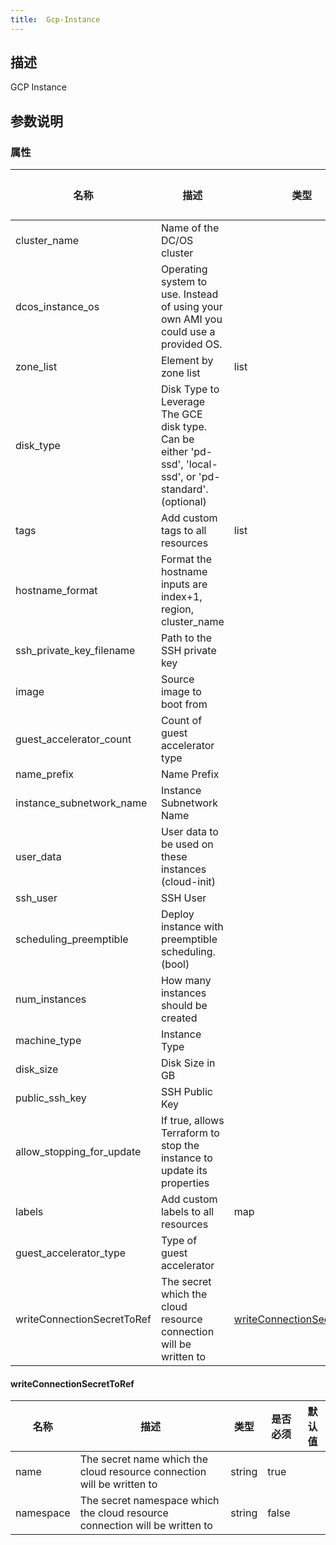 ```yaml
---
title:  Gcp-Instance
---
```


## 描述

GCP Instance

## 参数说明


### 属性

 名称 | 描述 | 类型 | 是否必须 | 默认值 
 ------------ | ------------- | ------------- | ------------- | ------------- 
 cluster_name | Name of the DC/OS cluster |  | true |  
 dcos_instance_os | Operating system to use. Instead of using your own AMI you could use a provided OS. |  | true |  
 zone_list | Element by zone list | list | true |  
 disk_type | Disk Type to Leverage The GCE disk type. Can be either 'pd-ssd', 'local-ssd', or 'pd-standard'. (optional) |  | true |  
 tags | Add custom tags to all resources | list | false |  
 hostname_format | Format the hostname inputs are index+1, region, cluster_name |  | false |  
 ssh_private_key_filename | Path to the SSH private key |  | false |  
 image | Source image to boot from |  | true |  
 guest_accelerator_count | Count of guest accelerator type |  | false |  
 name_prefix | Name Prefix |  | false |  
 instance_subnetwork_name | Instance Subnetwork Name |  | true |  
 user_data | User data to be used on these instances (cloud-init) |  | true |  
 ssh_user | SSH User |  | true |  
 scheduling_preemptible | Deploy instance with preemptible scheduling. (bool) |  | false |  
 num_instances | How many instances should be created |  | true |  
 machine_type | Instance Type |  | true |  
 disk_size | Disk Size in GB |  | true |  
 public_ssh_key | SSH Public Key |  | true |  
 allow_stopping_for_update | If true, allows Terraform to stop the instance to update its properties |  | false |  
 labels | Add custom labels to all resources | map | false |  
 guest_accelerator_type | Type of guest accelerator |  | false |  
 writeConnectionSecretToRef | The secret which the cloud resource connection will be written to | [writeConnectionSecretToRef](#writeConnectionSecretToRef) | false |  


#### writeConnectionSecretToRef

 名称 | 描述 | 类型 | 是否必须 | 默认值 
 ------------ | ------------- | ------------- | ------------- | ------------- 
 name | The secret name which the cloud resource connection will be written to | string | true |  
 namespace | The secret namespace which the cloud resource connection will be written to | string | false |  
